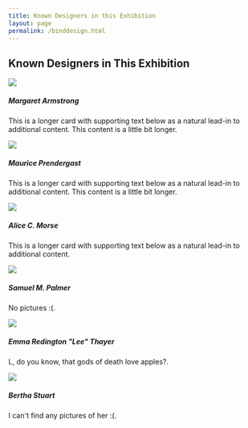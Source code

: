 ```yaml
---
title: Known Designers in this Exhibition
layout: page
permalink: /binddesign.html
---
```


## Known Designers in This Exhibition

 <div class="row row-cols-1 row-cols-md-2 row-cols-lg-3 g-3">
  <div class="col">
    <div class="card">
      <img src="https://www.nysoclib.org/sites/default/files/events/BookBeautiful_Armstrong.jpg" class="card-img-top">
      <div class="card-body">
        <h5 class="card-title">Margaret Armstrong</h5>
        <p class="card-text">
          This is a longer card with supporting text below as a natural lead-in to
          additional content. This content is a little bit longer.
        </p>
      </div>
    </div>
  </div>
  <div class="col">
    <div class="card">
      <img src="https://upload.wikimedia.org/wikipedia/commons/c/c5/Maurice_Brazil_Prendergast.jpg" class="card-img-top">
      <div class="card-body">
        <h5 class="card-title">Maurice Prendergast</h5>
        <p class="card-text">
          This is a longer card with supporting text below as a natural lead-in to
          additional content. This content is a little bit longer.
        </p>
      </div>
    </div>
  </div>
  <div class="col">
    <div class="card">
      <img src="https://upload.wikimedia.org/wikipedia/commons/a/a8/Alice_Cordelia_Morse_ca_1893.jpg" class="card-img-top">
      <div class="card-body">
        <h5 class="card-title">Alice C. Morse</h5>
        <p class="card-text">This is a longer card with supporting text below as a natural lead-in to
          additional content.</p>
      </div>
    </div>
  </div>
  <div class="col">
    <div class="card">
      <img src="https://raw.githubusercontent.com/bfmalone/lillylibrarybindings/main/objects/road_arkady.jpg" class="card-img-top">
      <div class="card-body">
        <h5 class="card-title">Samuel M. Palmer</h5>
        <p class="card-text">
          No pictures :(.
        </p>
      </div>
    </div>
  </div>
  <div class="col">
    <div class="card">
      <img src="https://images.findagrave.com/photos250/photos/2018/317/40652940_ba1da103-95de-4fee-b7e3-dc28263c1785.jpeg" class="card-img-top">
      <div class="card-body">
        <h5 class="card-title">Emma Redington "Lee" Thayer</h5>
        <p class="card-text">
          L, do you know, that gods of death love apples?.
        </p>
      </div>
    </div>
  </div>
  <div class="col">
    <div class="card">
      <img src= "https://raw.githubusercontent.com/bfmalone/lillylibrarybindings/main/objects/vista_english.jpg" class="card-img-top">
      <div class="card-body">
        <h5 class="card-title">Bertha Stuart</h5>
        <p class="card-text">
          I can't find any pictures of her :(.
        </p>
      </div>
    </div>
  </div>
</div>
